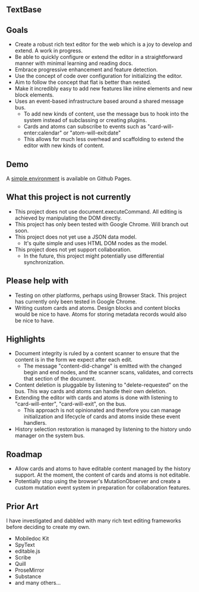 
## TextBase

## Goals

- Create a robust rich text editor for the web which is a joy to develop and extend. A work in progress.
- Be able to quickly configure or extend the editor in a straightforward manner with minimal learning and reading docs.
- Embrace progressive enhancement and feature detection.
- Use the concept of code over configuration for initializing the editor.
- Aim to follow the concept that flat is better than nested.
- Make it incredibly easy to add new features like inline elements and new block elements.
- Uses an event-based infrastructure based around a shared message bus.
	- To add new kinds of content, use the message bus to hook into the system instead of subclassing or creating plugins.
	- Cards and atoms can subscribe to events such as "card-will-enter:calendar" or "atom-will-exit:date"
	- This allows for much less overhead and scaffolding to extend the editor with new kinds of content.

## Demo

A [simple environment](https://simplygreatwork.github.io/textbase/) is available on Github Pages.

## What this project is not currently

- This project does not use document.executeCommand. All editing is achieved by manipulating the DOM directly.
- This project has only been tested with Google Chrome. Will branch out soon.
- This project does not yet use a JSON data model.
	- It's quite simple and uses HTML DOM nodes as the model.
- This project does not yet support collaboration.
	- In the future, this project might potentially use differential synchronization.

## Please help with

- Testing on other platforms, perhaps using Browser Stack. This project has currently only been tested in Google Chrome.
- Writing custom cards and atoms. Design blocks and content blocks would be nice to have. Atoms for storing metadata records would also be nice to have.

## Highlights

- Document integrity is ruled by a content scanner to ensure that the content is in the form we expect after each edit.
	- The message "content-did-change" is emitted with the changed begin and end nodes, and the scanner scans, validates, and corrects that section of the document.
- Content deletion is pluggable by listening to "delete-requested" on the bus. This way cards and atoms can handle their own deletion.
- Extending the editor with cards and atoms is done with listening to "card-will-enter", "card-will-exit", on the bus.
	- This approach is not opinionated and therefore you can manage initialization and lifecycle of cards and atoms inside these event handlers.
- History selection restoration is managed by listening to the history undo manager on the system bus.

## Roadmap

- Allow cards and atoms to have editable content managed by the history support. At the moment, the content of cards and atoms is not editable.
- Potentially stop using the browser's MutationObserver and create a custom mutation event system in preparation for collaboration features.

## Prior Art

I have investigated and dabbled with many rich text editing frameworks before deciding to create my own.

- Mobiledoc Kit
- SpyText
- editable.js
- Scribe
- Quill
- ProseMirror
- Substance
- and many others...